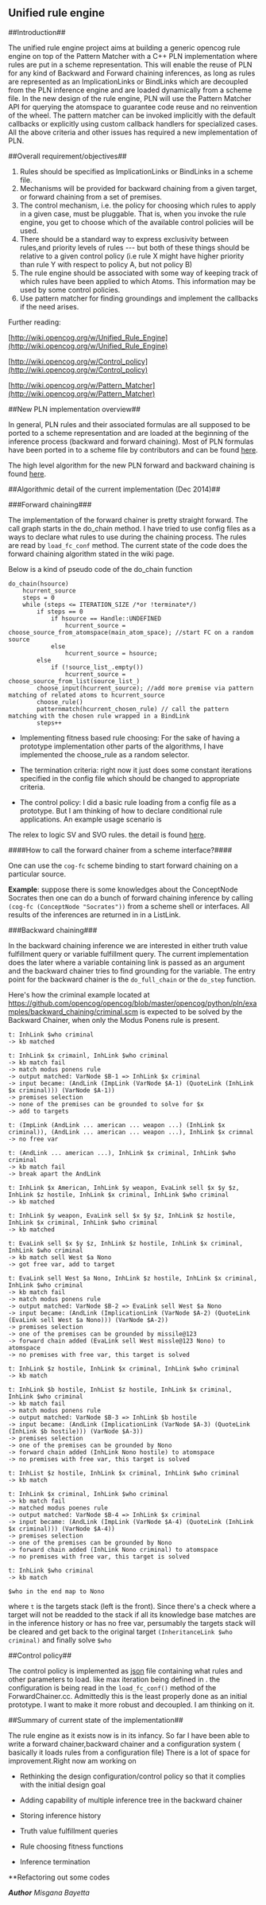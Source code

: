Unified rule engine
-------------------

##Introduction##

   The unified rule engine project aims at building a generic opencog rule engine on top of the Pattern Matcher with a C++ PLN
 implementation where rules are put in a scheme representation. This will enable the reuse of PLN for any kind of Backward
 and Forward chaining inferences, as long as rules are represented as an ImplicationLinks or BindLinks which are decoupled  from 
 the PLN inference engine and are loaded dynamically from a scheme file.  In the new design of the rule engine, PLN will use the Pattern Matcher API
 for querying the atomspace to guarantee code reuse and no reinvention of the wheel.  The pattern matcher can be invoked implicitly with the default
 callbacks or explicitly using custom callback handlers for specialized cases.  All the above criteria and other issues has required a new implementation of PLN. 

##Overall requirement/objectives##
  
  1. Rules should be specified as ImplicationLinks or BindLinks in a scheme file.
  2. Mechanisms will be provided for backward chaining from a given target, or forward chaining from a set of premises.
  3. The control mechanism, i.e. the policy for choosing which rules to apply in a given case,
   must be pluggable. That is, when you invoke the rule engine, you get to choose which of the
   available control policies will be used. 
  4. There should be a standard way to express exclusivity between rules,and priority levels of rules --- but both of
   these things should be relative to a given control policy (i.e rule X might have higher priority than rule Y with 
   respect to policy A, but not policy B)
  5. The rule engine should be associated with some way of keeping track of which rules have been applied to which Atoms.
    This information may be used by some control policies.
  6. Use pattern matcher for finding groundings and implement the callbacks if the need arises.
    
  Further reading:
  
  [http://wiki.opencog.org/w/Unified_Rule_Engine](http://wiki.opencog.org/w/Unified_Rule_Engine)
  
  [http://wiki.opencog.org/w/Control_policy](http://wiki.opencog.org/w/Control_policy)
  
  [http://wiki.opencog.org/w/Pattern_Matcher](http://wiki.opencog.org/w/Pattern_Matcher)
   
##New PLN implementation overview##
 
  In general, PLN rules and their associated formulas are all supposed to be ported to a scheme representation and are loaded at 
  the beginning of the inference process (backward and forward chaining). Most of PLN formulas have been ported
in to a scheme file by contributors and can be found [here](https://github.com/opencog/opencog/tree/master/opencog/reasoning/RuleEngine/rules).

  The high level algorithm for the new PLN forward and backward chaining is found [here](http://wiki.opencog.org/w/New_PLN_Chainer_Design).
  
##Algorithmic detail of the current implementation (Dec 2014)##
  
###Forward chaining###

The implementation of the forward chainer is pretty straight forward.  The call graph starts in
the do_chain method.  I have tried to use config files as a ways to declare what rules to use during the chaining process. The rules are read
by `load_fc_conf` method. The current state of the code does the forward chaining algorithm stated in the wiki page.
 
Below is a kind of pseudo code of the do_chain function

	do_chain(hsource)
		hcurrent_source	
		steps = 0
		while (steps <= ITERATION_SIZE /*or !terminate*/) 
			if steps == 0
				if hsource == Handle::UNDEFINED
					hcurrent_source = choose_source_from_atomspace(main_atom_space); //start FC on a random source
				else
					hcurrent_source = hsource;
	    	else 
				if (!source_list_.empty())
					hcurrent_source = choose_source_from_list(source_list_)
			choose_input(hcurrent_source); //add more premise via pattern matching of related atoms to hcurrent_source
			choose_rule()
			patternmatch(hcurrent_chosen_rule) // call the pattern matching with the chosen rule wrapped in a BindLink
			steps++
	
 * Implementing fitness based rule choosing: For the sake of having a prototype implementation other parts of the algorithms, I have implemented the choose_rule as a random selector. 
 
 * The termination criteria: right now it just does some constant iterations specified in the config file which should be changed to appropriate criteria. 
 
 * The control policy: I did a basic rule loading from a config file as a prototype. But I am thinking of how to declare conditional rule applications. An example usage scenario is
 
 The relex to logic SV and SVO rules. the detail is found [here](http://wiki.opencog.org/w/RelEx2Logic_Rules#Suggested_Rule_File_Format).

####How to call the forward chainer from a scheme interface?####

One can use the `cog-fc` scheme binding to start forward chaining on a particular source.

**Example**: suppose there is some knowledges about the ConceptNode Socrates then one can do a bunch of forward chaining inference
by calling `(cog-fc (ConceptNode "Socrates"))` from a scheme shell or interfaces. All results of the inferences are returned in 
in a ListLink.

###Backward chaining###

In the backward chaining inference we are interested in either truth value fulfillment query or variable fulfillment query.  The current implementation does
the later where a variable containing link is passed as an argument and the backward chainer tries to find grounding for the variable.  The entry point 
for the backward chainer is the `do_full_chain` or the `do_step` function.

Here's how the criminal example located at https://github.com/opencog/opencog/blob/master/opencog/python/pln/examples/backward_chaining/criminal.scm
is expected to be solved by the Backward Chainer, when only the Modus Ponens rule is present.


```
t: InhLink $who criminal
-> kb matched

t: InhLink $x crimainl, InhLink $who criminal
-> kb match fail
-> match modus ponens rule
-> output matched: VarNode $B-1 => InhLink $x criminal
-> input became: (AndLink (ImpLink (VarNode $A-1) (QuoteLink (InhLink $x criminal))) (VarNode $A-1))
-> premises selection
-> none of the premises can be grounded to solve for $x
-> add to targets

t: (ImpLink (AndLink ... american ... weapon ...) (InhLink $x criminal)), (AndLink ... american ... weapon ...), InhLink $x crimnal
-> no free var

t: (AndLink ... american ...), InhLink $x criminal, InhLink $who criminal
-> kb match fail
-> break apart the AndLink

t: InhLink $x American, InhLink $y weapon, EvaLink sell $x $y $z, InhLink $z hostile, InhLink $x criminal, InhLink $who criminal
-> kb matched

t: InhLink $y weapon, EvaLink sell $x $y $z, InhLink $z hostile, InhLink $x criminal, InhLink $who criminal
-> kb matched

t: EvaLink sell $x $y $z, InhLink $z hostile, InhLink $x criminal, InhLink $who criminal
-> kb match sell West $a Nono
-> got free var, add to target

t: EvaLink sell West $a Nono, InhLink $z hostile, InhLink $x criminal, InhLink $who criminal
-> kb match fail
-> match modus ponens rule
-> output matched: VarNode $B-2 => EvaLink sell West $a Nono
-> input became: (AndLink (ImplicationLink (VarNode $A-2) (QuoteLink (EvaLink sell West $a Nono))) (VarNode $A-2))
-> premises selection
-> one of the premises can be grounded by missile@123
-> forward chain added (EvaLink sell West missle@123 Nono) to atomspace
-> no premises with free var, this target is solved

t: InhLink $z hostile, InhLink $x criminal, InhLink $who criminal
-> kb match

t: InhLink $b hostile, InhList $z hostile, InhLink $x criminal, InhLink $who criminal
-> kb match fail
-> match modus ponens rule
-> output matched: VarNode $B-3 => InhLink $b hostile
-> input became: (AndLink (ImplicationLink (VarNode $A-3) (QuoteLink (InhLink $b hostile))) (VarNode $A-3))
-> premises selection
-> one of the premises can be grounded by Nono
-> forward chain added (InhLink Nono hostile) to atomspace
-> no premises with free var, this target is solved

t: InhList $z hostile, InhLink $x criminal, InhLink $who criminal
-> kb match

t: InhLink $x criminal, InhLink $who criminal
-> kb match fail
-> matched modus poenes rule
-> output matched: VarNode $B-4 => InhLink $x criminal
-> input became: (AndLink (ImpLink (VarNode $A-4) (QuoteLink (InhLink $x criminal))) (VarNode $A-4))
-> premises selection
-> one of the premises can be grounded by Nono
-> forward chain added (InhLink Nono criminal) to atomspace
-> no premises with free var, this target is solved

t: InhLink $who criminal
-> kb match

$who in the end map to Nono

```

where `t` is the targets stack (left is the front).  Since there's a check where a target will not be readded to the stack
if all its knowledge base matches are in the inference history or has no free var, persumably the targets stack will
be cleared and get back to the original target `(InheritanceLink $who criminal)` and finally solve `$who`


##Control policy##

The control policy is implemented as [json](https://github.com/opencog/opencog/blob/master/opencog/reasoning/RuleEngine/default_cpolicy.json) file containing what rules and other parameters to load. like max iteration being defined in .
the configuration is being read in the `load_fc_conf()` method of the ForwardChainer.cc.  Admittedly  this is the least properly done as an initial prototype.  I want to make it more robust and decoupled.  I am thinking on it.

##Summary of current state of the implementation##

The rule engine as it exists now is in its infancy. So far I have been able to write a forward chainer,backward chainer and a configuration system ( basically it loads rules from a configuration file)
There is a lot of space for improvement.Right now am working on

* Rethinking the design configuration/control policy so that it complies with the initial design goal

* Adding capability of multiple inference tree in the backward chainer

* Storing inference history

* Truth value fulfillment queries

* Rule choosing fitness functions

* Inference termination 

**Refactoring out some codes





***Author*** *Misgana Bayetta*
